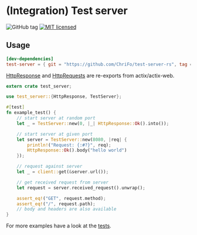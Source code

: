 # (Integration) Test server

![GitHub tag](https://img.shields.io/github/tag/ChriFo/test-server-rs.svg)
[![MIT licensed](https://img.shields.io/badge/license-MIT-blue.svg)](./LICENSE)

## Usage

```toml
[dev-dependencies]
test-server = { git = "https://github.com/ChriFo/test-server-rs", tag = "v0.2.3" }
```

[HttpResponse](https://docs.rs/actix-web/0.6.11/actix_web/struct.HttpResponse.html) and [HttpRequests](https://docs.rs/actix-web/0.6.11/actix_web/struct.HttpRequest.html) are re-exports from actix/actix-web.

```rust
extern crate test_server;

use test_server::{HttpResponse, TestServer};

#[test]
fn example_test() {
    // start server at random port
    let _ = TestServer::new(0, |_| HttpResponse::Ok().into());

    // start server at given port
    let server = TestServer::new(8080, |req| {
        println!("Request: {:#?}", req);
        HttpResponse::Ok().body("hello world")
    });

    // request against server
    let _ = client::get(&server.url());

    // get received request from server
    let request = server.received_request().unwrap();

    assert_eq!("GET", request.method);
    assert_eq!("/", request.path);
    // body and headers are also available
}
```

For more examples have a look at the [tests](https://github.com/ChriFo/test-server-rs/blob/master/src/lib.rs#L139).